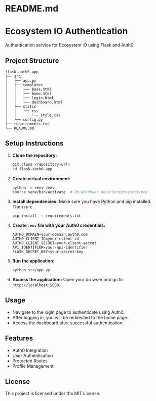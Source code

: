 # README.md

# Ecosystem IO Authentication

Authentication service for Ecosystem IO using Flask and Auth0.

## Project Structure

```
flask-auth0-app
├── src
│   ├── app.py
│   ├── templates
│   │   ├── base.html
│   │   ├── home.html
│   │   ├── login.html
│   │   └── dashboard.html
│   ├── static
│   │   └── css
│   │       └── style.css
│   └── config.py
├── requirements.txt
└── README.md
```

## Setup Instructions

1. **Clone the repository:**
   ```bash
   git clone <repository-url>
   cd flask-auth0-app
   ```

2. **Create virtual environment:**
   ```bash
   python -m venv venv
   source venv/bin/activate  # On Windows: venv\Scripts\activate
   ```

3. **Install dependencies:**
   Make sure you have Python and pip installed. Then run:
   ```bash
   pip install -r requirements.txt
   ```

4. **Create `.env` file with your Auth0 credentials:**
   ```env
   AUTH0_DOMAIN=your-domain.auth0.com
   AUTH0_CLIENT_ID=your-client-id
   AUTH0_CLIENT_SECRET=your-client-secret
   API_IDENTIFIER=your-api-identifier
   FLASK_SECRET_KEY=your-secret-key
   ```

5. **Run the application:**
   ```bash
   python src/app.py
   ```

6. **Access the application:**
   Open your browser and go to `http://localhost:5000`.

## Usage

- Navigate to the login page to authenticate using Auth0.
- After logging in, you will be redirected to the home page.
- Access the dashboard after successful authentication.

## Features

- Auth0 Integration
- User Authentication
- Protected Routes
- Profile Management

## License

This project is licensed under the MIT License.